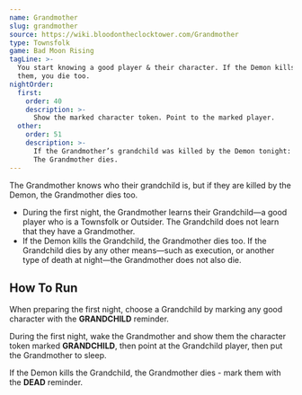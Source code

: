 ```yaml
---
name: Grandmother
slug: grandmother
source: https://wiki.bloodontheclocktower.com/Grandmother
type: Townsfolk
game: Bad Moon Rising
tagLine: >-
  You start knowing a good player & their character. If the Demon kills
  them, you die too.
nightOrder:
  first:
    order: 40
    description: >-
      Show the marked character token. Point to the marked player.
  other:
    order: 51
    description: >-
      If the Grandmother’s grandchild was killed by the Demon tonight:
      The Grandmother dies.
---
```


The Grandmother knows who their grandchild is, but if they are killed by
the Demon, the Grandmother dies too.

- During the first night, the Grandmother learns their Grandchild—a good
  player who is a Townsfolk or Outsider. The Grandchild does not learn
  that they have a Grandmother.
- If the Demon kills the Grandchild, the Grandmother dies too. If the
  Grandchild dies by any other means—such as execution, or another type
  of death at night—the Grandmother does not also die.

## How To Run

When preparing the first night, choose a Grandchild by marking any good
character with the **GRANDCHILD** reminder.

During the first night, wake the Grandmother and show them the character
token marked **GRANDCHILD**, then point at the Grandchild player, then
put the Grandmother to sleep.

If the Demon kills the Grandchild, the Grandmother dies - mark them with
the **DEAD** reminder.
